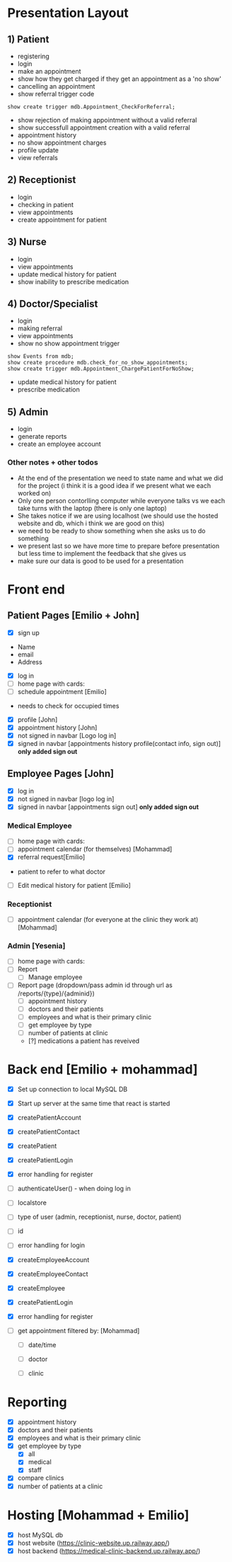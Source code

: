 # Presentation Layout 
## 1) Patient 
- registering 
- login
- make an appointment 
- show how they get charged if they get an appointment as a 'no show'
- cancelling an appointment
- show referral trigger code 

```
show create trigger mdb.Appointment_CheckForReferral;
```

- show rejection of making appointment without a valid referral
- show successfull appointment creation with a valid referral
- appointment history
- no show appointment charges
- profile update
- view referrals

## 2) Receptionist
- login
- checking in patient
- view appointments
- create appointment for patient

## 3) Nurse
- login
- view appointments
- update medical history for patient 
- show inability to prescribe medication

## 4) Doctor/Specialist
- login
- making referral
- view appointments
- show no show appointment trigger

```
show Events from mdb;
show create procedure mdb.check_for_no_show_appointments;
show create trigger mdb.Appointment_ChargePatientForNoShow;
```

- update medical history for patient 
- prescribe medication

## 5) Admin
- login
- generate reports
- create an employee account
  
### Other notes + other todos
- At the end of the presentation we need to state name and what we did for the project (i think it is a good idea if we present what we each worked on)
- Only one person contorlling computer while everyone talks vs we each take turns with the laptop (there is only one laptop)
- She takes notice if we are using localhost (we should use the hosted website and db, which i think we are good on this)
- we need to be ready to show something when she asks us to do something
- we present last so we have more time to prepare before presentation but less time to implement the feedback that she gives us
- make sure our data is good to be used for a presentation

# Front end
## Patient Pages [Emilio + John]

- [X] sign up 
- Name
- email
- Address

- [X] log in
- [ ] home page with cards:
- [ ] schedule appointment [Emilio]
- needs to check for occupied times
- [x] profile [John]
- [x] appointment history [John]
- [X] not signed in navbar [Logo    log in]
- [X] signed in navbar [appointments    history    profile(contact info, sign out)] **only added sign out**

## Employee Pages [John]

- [X] log in
- [X] not signed in navbar [logo    log in]
- [X] signed in navbar [appointments    sign out]  **only added sign out**

### Medical Employee
- [ ] home page with cards:
- [ ] appointment calendar (for themselves) [Mohammad]
- [x] referral request[Emilio]
- patient to refer to what doctor
- [ ] Edit medical history for patient [Emilio]

### Receptionist

- [ ] appointment calendar (for everyone at the clinic they work at) [Mohammad]  

### Admin [Yesenia]

- [ ] home page with cards:
- [ ] Report 
    - [ ] Manage employee
- [ ] Report page (dropdown/pass admin id through url as /reports/{type}/{adminid})
    - [ ] appointment history
    - [ ] doctors and their patients
    - [ ] employees and what is their primary clinic
    - [ ] get employee by type
    - [ ] number of patients at clinic 
    - [?] medications a patient has reveived 

# Back end [Emilio + mohammad]

- [x] Set up connection to local MySQL DB
- [x] Start up server at the same time that react is started
- [x] createPatientAccount
- [x] createPatientContact
- [x] createPatient
- [x] createPatientLogin
- [x] error handling for register

- [ ] authenticateUser() - when doing log in
- [ ] localstore
- [ ] type of user (admin, receptionist, nurse, doctor, patient)
- [ ] id

- [ ] error handling for login

- [x] createEmployeeAccount
- [x] createEmployeeContact
- [x] createEmployee
- [x] createPatientLogin
- [x] error handling for register

- [ ] get appointment filtered by: [Mohammad]
    - [ ] date/time
    - [ ] doctor 
    - [ ] clinic


# Reporting 
- [x] appointment history
- [x] doctors and their patients
- [x] employees and what is their primary clinic
- [x] get employee by type
    - [x] all
    - [x] medical
    - [x] staff
- [x] compare clinics
- [x] number of patients at a clinic

# Hosting [Mohammad + Emilio]

- [x] host MySQL db
- [x] host website (https://clinic-website.up.railway.app/)
- [x] host backend (https://medical-clinic-backend.up.railway.app/)
